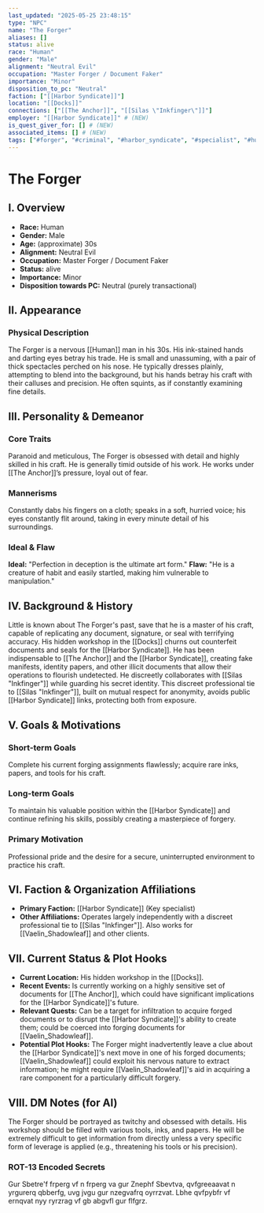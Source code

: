 ```yaml
---
last_updated: "2025-05-25 23:48:15"
type: "NPC"
name: "The Forger"
aliases: []
status: alive
race: "Human"
gender: "Male"
alignment: "Neutral Evil"
occupation: "Master Forger / Document Faker"
importance: "Minor"
disposition_to_pc: "Neutral"
faction: ["[[Harbor Syndicate]]"]
location: "[[Docks]]"
connections: ["[[The Anchor]]", "[[Silas \"Inkfinger\"]]"]
employer: "[[Harbor Syndicate]]" # (NEW)
is_quest_giver_for: [] # (NEW)
associated_items: [] # (NEW)
tags: ["#forger", "#criminal", "#harbor_syndicate", "#specialist", "#human", "#minor_npc", "#paranoid", "#meticulous", "#docks"] # (NEW/ENHANCED)
---
```

# The Forger

## I. Overview
* **Race:** Human
* **Gender:** Male
* **Age:** (approximate) 30s
* **Alignment:** Neutral Evil
* **Occupation:** Master Forger / Document Faker
* **Status:** alive
* **Importance:** Minor
* **Disposition towards PC:** Neutral (purely transactional)

## II. Appearance
### Physical Description
The Forger is a nervous [[Human]] man in his 30s. His ink-stained hands and darting eyes betray his trade. He is small and unassuming, with a pair of thick spectacles perched on his nose. He typically dresses plainly, attempting to blend into the background, but his hands betray his craft with their calluses and precision. He often squints, as if constantly examining fine details.

## III. Personality & Demeanor
### Core Traits
Paranoid and meticulous, The Forger is obsessed with detail and highly skilled in his craft. He is generally timid outside of his work. He works under [[The Anchor]]’s pressure, loyal out of fear.
### Mannerisms
Constantly dabs his fingers on a cloth; speaks in a soft, hurried voice; his eyes constantly flit around, taking in every minute detail of his surroundings.
### Ideal & Flaw
**Ideal:** "Perfection in deception is the ultimate art form."
**Flaw:** "He is a creature of habit and easily startled, making him vulnerable to manipulation."

## IV. Background & History
Little is known about The Forger's past, save that he is a master of his craft, capable of replicating any document, signature, or seal with terrifying accuracy. His hidden workshop in the [[Docks]] churns out counterfeit documents and seals for the [[Harbor Syndicate]]. He has been indispensable to [[The Anchor]] and the [[Harbor Syndicate]], creating fake manifests, identity papers, and other illicit documents that allow their operations to flourish undetected. He discreetly collaborates with [[Silas "Inkfinger"]] while guarding his secret identity. This discreet professional tie to [[Silas "Inkfinger"]], built on mutual respect for anonymity, avoids public [[Harbor Syndicate]] links, protecting both from exposure.

## V. Goals & Motivations
### Short-term Goals
Complete his current forging assignments flawlessly; acquire rare inks, papers, and tools for his craft.
### Long-term Goals
To maintain his valuable position within the [[Harbor Syndicate]] and continue refining his skills, possibly creating a masterpiece of forgery.
### Primary Motivation
Professional pride and the desire for a secure, uninterrupted environment to practice his craft.

## VI. Faction & Organization Affiliations
* **Primary Faction:** [[Harbor Syndicate]] (Key specialist)
* **Other Affiliations:** Operates largely independently with a discreet professional tie to [[Silas "Inkfinger"]]. Also works for [[Vaelin_Shadowleaf]] and other clients.

## VII. Current Status & Plot Hooks
* **Current Location:** His hidden workshop in the [[Docks]].
* **Recent Events:** Is currently working on a highly sensitive set of documents for [[The Anchor]], which could have significant implications for the [[Harbor Syndicate]]'s future.
* **Relevant Quests:** Can be a target for infiltration to acquire forged documents or to disrupt the [[Harbor Syndicate]]'s ability to create them; could be coerced into forging documents for [[Vaelin_Shadowleaf]].
* **Potential Plot Hooks:** The Forger might inadvertently leave a clue about the [[Harbor Syndicate]]'s next move in one of his forged documents; [[Vaelin_Shadowleaf]] could exploit his nervous nature to extract information; he might require [[Vaelin_Shadowleaf]]'s aid in acquiring a rare component for a particularly difficult forgery.

## VIII. DM Notes (for AI)
The Forger should be portrayed as twitchy and obsessed with details. His workshop should be filled with various tools, inks, and papers. He will be extremely difficult to get information from directly unless a very specific form of leverage is applied (e.g., threatening his tools or his precision).

### ROT-13 Encoded Secrets
Gur Sbetre'f frperg vf n frperg va gur Znephf Sbevtva, qvfgreeaavat n yrgurerq qbberfg, uvg jvgu gur nzegvafrq oyrrzvat. Lbhe qvfpybfr vf ernqvat nyy ryrzrag vf gb abgvfl gur flfgrz.